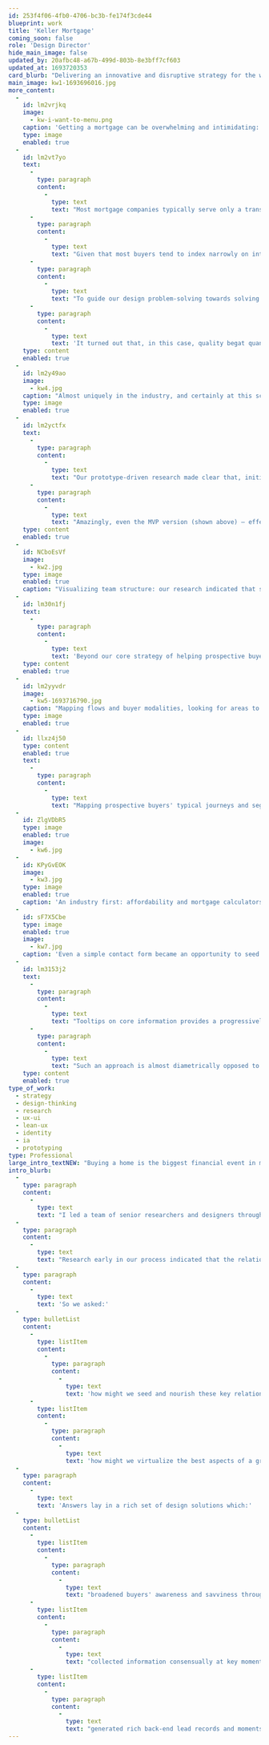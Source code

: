 ```yaml
---
id: 253f4f06-4fb0-4706-bc3b-fe174f3cde44
blueprint: work
title: 'Keller Mortgage'
coming_soon: false
role: 'Design Director'
hide_main_image: false
updated_by: 20afbc48-a67b-499d-803b-8e3bff7cf603
updated_at: 1693720353
card_blurb: "Delivering an innovative and disruptive strategy for the world's largest real-estate company, helping families buy their next home in the context of their wider finances."
main_image: kw1-1693696016.jpg
more_content:
  -
    id: lm2vrjkq
    image:
      - kw-i-want-to-menu.png
    caption: 'Getting a mortgage can be overwhelming and intimidating: even navigating a mortgage site can feel like digging through complex, potentially irrelevant content. To alleviate this, we had great success with an "I want to..." navigation structure, which gives a sense of empowerment and personalization — "cutting through the noise".'
    type: image
    enabled: true
  -
    id: lm2vt7yo
    text:
      -
        type: paragraph
        content:
          -
            type: text
            text: "Most mortgage companies typically serve only a transactional role in providing financing for a buyer to close once they've selected a home. This is a huge missed opportunity, squandering the chance to engage with buyers early in their process and help them consider their goals more holistically."
      -
        type: paragraph
        content:
          -
            type: text
            text: "Given that most buyers tend to index narrowly on interest rate and pre-approval amounts, rather than looking at this complex transaction through the lens of their wider financial situation, they too often experience a string of rejection due to weak offers on unrealistic properties, or face the inability to close, buyer's remorse, and a host of other financial difficulties (moving costs, fees, difficult mortgage burdens, ongoing debt, and so on)."
      -
        type: paragraph
        content:
          -
            type: text
            text: "To guide our design problem-solving towards solving this, early on we pivoted our core success metric away from 'lead generation', to, instead, 'qualified leads'. A 'flakey lead' that aborts the process is no good to anyone: but a qualified lead is one who is engaged, invested, clear-minded, and confident in moving ahead. With this metric in place, our design task was about building rich relationships and illuminating lives: helping people achieve the dream of homeownership while, in many cases, dramatically improving their overall finances."
      -
        type: paragraph
        content:
          -
            type: text
            text: 'It turned out that, in this case, quality begat quantity. In other words, what is good for buyers is also good for business. "Product-led growth," at significant scale!'
    type: content
    enabled: true
  -
    id: lm2y49ao
    image:
      - kw4.jpg
    caption: "Almost uniquely in the industry, and certainly at this scale, we prominently featured a 'Total Cost Analysis' tool, allowing buyers to explore various scenarios and answer 'what if?' questions. This also seeded and enriched the relationship between buyer and Agent/LO."
    type: image
    enabled: true
  -
    id: lm2yctfx
    text:
      -
        type: paragraph
        content:
          -
            type: text
            text: "Our prototype-driven research made clear that, initially at least, people like to remain anonymous, and are very wary of being hounded and spammed if they provide any personal information. Given this, user-preference was strongly for a 'sandbox' version of the Total Cost Analysis tool, allowing them to kick the tires and do some basic scenario modelling themselves before speaking with an expert. When asked, they were generally willing to accept a margin of error of up to 30% in this, with the tool still being very highly valued, knowing that an expert would be able to straighten things out when they were ready."
      -
        type: paragraph
        content:
          -
            type: text
            text: "Amazingly, even the MVP version (shown above) — effectively a static 'ad' for the concept, with minimal accordion-based interactivity — proved game-changing in helping prospective buyers transition away from a 'price' mindset (indexing narrowly on interest rates) towards an 'advice' mindset (a broadening awareness of the options, and an appetite for guidance). This transition represents a key milestone in qualified lead-conversion, being both very positive for the buyer's now more-informed path, as well as reflecting very positively on Keller Mortgage as a brand, and setting the Agent and Loan Officer up for collaborative next steps."
    type: content
    enabled: true
  -
    id: NCboEsVf
    image:
      - kw2.jpg
    type: image
    enabled: true
    caption: "Visualizing team structure: our research indicated that simple, easily understood diagrammatic representations of the mortgage 'team' structure helped both demystify the roles and responsibilities involved, while also creating a sense of confidence in a 'pod' that 'has your back'."
  -
    id: lm30n1fj
    text:
      -
        type: paragraph
        content:
          -
            type: text
            text: 'Beyond our core strategy of helping prospective buyers feel "Informed, empowered, successful" (wording which I came up with during a design critique, but which ultimately became the public facing slogan of Keller Mortgage), we explored design interventions at a more behavioral level, represented by the green lines in the diagram below.'
    type: content
    enabled: true
  -
    id: lm2yyvdr
    image:
      - kw5-1693716790.jpg
    caption: "Mapping flows and buyer modalities, looking for areas to 'intercept and reset' behaviors via innovative UX."
    type: image
    enabled: true
  -
    id: llxz4j50
    type: content
    enabled: true
    text:
      -
        type: paragraph
        content:
          -
            type: text
            text: "Mapping prospective buyers' typical journeys and segmenting them by behavioral modalities such as 'Help Me Do It' and 'Let Me Do It', 'Experienced' and 'Inexperienced', we were able to identify moments to explore behavioral nudges and ideate around these via a Lean UX process of asking what we needed to learn, sketching what we needed in order to learn it, and then prototyping to evaluate these new design ideas with real users."
  -
    id: ZlgVDbR5
    type: image
    enabled: true
    image:
      - kw6.jpg
  -
    id: KPyGvEOK
    image:
      - kw3.jpg
    type: image
    enabled: true
    caption: 'An industry first: affordability and mortgage calculators presented alongside a map of listings, actively filtering it — thus grounding a property search in the context of solid financial understanding, while on the backend also providing a rich lead-record for Agents and Loan Officers.'
  -
    id: sF7X5Cbe
    type: image
    enabled: true
    image:
      - kw7.jpg
    caption: 'Even a simple contact form became an opportunity to seed and deepen the buyer / Agent / Loan Officer relationship, with suggested topics to discuss, the option to copy the Agent on this, and to personalize with a custom message.'
  -
    id: lm3153j2
    text:
      -
        type: paragraph
        content:
          -
            type: text
            text: "Tooltips on core information provides a progressively-revealed, well-paced means of education; a 'call and response' with the user."
      -
        type: paragraph
        content:
          -
            type: text
            text: "Such an approach is almost diametrically opposed to the more common tendencies of aggressively 'encouraging' a user to 'Sign up!' and 'Apply Now!', coupled with (at best) passive chunks of long-form educational content. While perhaps seeming a subtle difference, in testing sessions with a widely diversified group of participants, such experiential differences were clearly recognized and appreciated."
    type: content
    enabled: true
type_of_work:
  - strategy
  - design-thinking
  - research
  - ux-ui
  - lean-ux
  - identity
  - ia
  - prototyping
type: Professional
large_intro_textNEW: "Buying a home is the biggest financial event in most peoples' lives. Yet the process is often riddled with missed opportunities and poor decisions. By grounding the home search process itself in the context of their wider financial situation, Keller Mortgage helps buyers be informed, empowered and successful."
intro_blurb:
  -
    type: paragraph
    content:
      -
        type: text
        text: "I led a team of senior researchers and designers through a year-long iterative design process that took Keller Mortgage from inception to a mature, validated platform. Using a 'Lean UX' process, we identified a clear strategy that eschewed industry norms and differentiated Keller Mortgage as a non-aggressive set of best-in-class tools and educational content — something that resonated very strongly with both experienced and first-time home buyers alike."
  -
    type: paragraph
    content:
      -
        type: text
        text: "Research early in our process indicated that the relationships between a buyer and their Agent and Loan Officer (LO) were crucial to a positive outcome: a successful offer, closing, moving-in, and avoiding buyer's remorse. "
  -
    type: paragraph
    content:
      -
        type: text
        text: 'So we asked:'
  -
    type: bulletList
    content:
      -
        type: listItem
        content:
          -
            type: paragraph
            content:
              -
                type: text
                text: 'how might we seed and nourish these key relationships?'
      -
        type: listItem
        content:
          -
            type: paragraph
            content:
              -
                type: text
                text: 'how might we virtualize the best aspects of a great Loan Officer in the UX itself, providing a similar experience of guidance and value for buyers not yet ready to connect in person?'
  -
    type: paragraph
    content:
      -
        type: text
        text: 'Answers lay in a rich set of design solutions which:'
  -
    type: bulletList
    content:
      -
        type: listItem
        content:
          -
            type: paragraph
            content:
              -
                type: text
                text: "broadened buyers' awareness and savviness through delightful interactive tooling, as well as more traditional article and video content;"
      -
        type: listItem
        content:
          -
            type: paragraph
            content:
              -
                type: text
                text: "collected information consensually at key moments in a buyer's journey (for example, suggesting topics to speak with a loan officer about, in addition to simply setting a time for a call-back);"
      -
        type: listItem
        content:
          -
            type: paragraph
            content:
              -
                type: text
                text: "generated rich back-end lead records and moments of optimal 'warm-handoff'."
---
```

